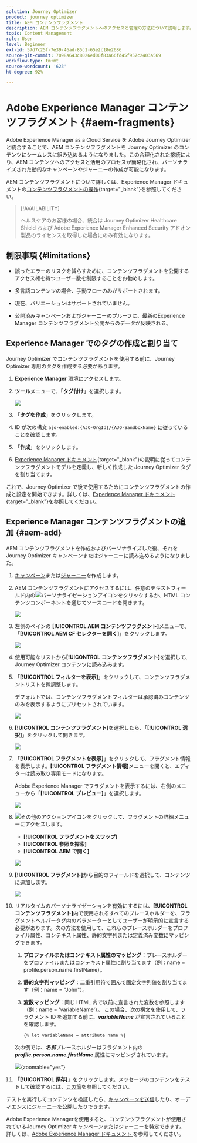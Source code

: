 ```yaml
---
solution: Journey Optimizer
product: journey optimizer
title: AEM コンテンツフラグメント
description: AEM コンテンツフラグメントへのアクセスと管理の方法について説明します。
topic: Content Management
role: User
level: Beginner
exl-id: 57d7c25f-7e39-46ad-85c1-65e2c18e2686
source-git-commit: 7098a643c8026ed00f83a66fd45f957c2403a569
workflow-type: tm+mt
source-wordcount: '623'
ht-degree: 92%

---
```


# Adobe Experience Manager コンテンツフラグメント {#aem-fragments}

Adobe Experience Manager as a Cloud Service を Adobe Journey Optimizer と統合することで、AEM コンテンツフラグメントを Journey Optimizer のコンテンツにシームレスに組み込めるようになりました。この合理化された接続により、AEM コンテンツへのアクセスと活用のプロセスが簡略化され、パーソナライズされた動的なキャンペーンやジャーニーの作成が可能になります。

AEM コンテンツフラグメントについて詳しくは、Experience Manager ドキュメントの[コンテンツフラグメントの操作](https://experienceleague.adobe.com/en/docs/experience-manager-cloud-service/content/sites/administering/content-fragments/content-fragments-with-journey-optimizer){target="_blank"}を参照してください。

>[!AVAILABILITY]
>
>ヘルスケアのお客様の場合、統合は Journey Optimizer Healthcare Shield および Adobe Experience Manager Enhanced Security アドオン製品のライセンスを取得した場合にのみ有効になります。

## 制限事項 {#limitations}

* 誤ったエラーのリスクを減らすために、コンテンツフラグメントを公開するアクセス権を持つユーザー数を制限することをお勧めします。

* 多言語コンテンツの場合、手動フローのみがサポートされます。

* 現在、バリエーションはサポートされていません。

* 公開済みキャンペーンおよびジャーニーのプルーフに、最新のExperience Manager コンテンツフラグメント公開からのデータが反映される。

## Experience Manager でのタグの作成と割り当て

Journey Optimizer でコンテンツフラグメントを使用する前に、Journey Optimizer 専用のタグを作成する必要があります。

1. **Experience Manager** 環境にアクセスします。

1. **ツール**&#x200B;メニューで、「**タグ付け**」を選択します。

   ![](assets/do-not-localize/aem_tag_1.png)

1. 「**タグを作成**」をクリックします。

1. ID が次の構文 `ajo-enabled:{AJO-OrgId}/{AJO-SandboxName}` に従っていることを確認します。

1. 「**作成**」をクリックします。

1. [Experience Manager ドキュメント](https://experienceleague.adobe.com/ja/docs/experience-manager-cloud-service/content/sites/administering/content-fragments/content-fragment-models){target="_blank"}の説明に従ってコンテンツフラグメントモデルを定義し、新しく作成した Journey Optimizer タグを割り当てます。

これで、Journey Optimizer で後で使用するためにコンテンツフラグメントの作成と設定を開始できます。詳しくは、[Experience Manager ドキュメント](https://experienceleague.adobe.com/ja/docs/experience-manager-cloud-service/content/sites/administering/content-fragments/managing){target="_blank"}を参照してください。

## Experience Manager コンテンツフラグメントの追加 {#aem-add}

AEM コンテンツフラグメントを作成およびパーソナライズした後、それを Journey Optimizer キャンペーンまたはジャーニーに読み込めるようになりました。

1. [キャンペーン](../campaigns/create-campaign.md)または[ジャーニー](../building-journeys/journey-gs.md)を作成します。

1. AEM コンテンツフラグメントにアクセスするには、任意のテキストフィールド内の![パーソナライゼーションアイコン](assets/do-not-localize/Smock_PersonalizationField_18_N.svg)をクリックするか、HTML コンテンツコンポーネントを通じてソースコードを開きます。

   ![](assets/aem_campaign_2.png)

1. 左側のペインの **[!UICONTROL AEM コンテンツフラグメント]**&#x200B;メニューで、「**[!UICONTROL AEM CF セレクターを開く]**」をクリックします。

   ![](assets/aem_campaign_3.png)

1. 使用可能なリストから&#x200B;**[!UICONTROL コンテンツフラグメント]**&#x200B;を選択して、Journey Optimizer コンテンツに読み込みます。

1. 「**[!UICONTROL フィルターを表示]**」をクリックして、コンテンツフラグメントリストを微調整します。

   デフォルトでは、コンテンツフラグメントフィルターは承認済みコンテンツのみを表示するようにプリセットされています。

   ![](assets/aem_campaign_4.png)

1. **[!UICONTROL コンテンツフラグメント]**&#x200B;を選択したら、「**[!UICONTROL 選択]**」をクリックして開きます。

   ![](assets/aem_campaign_5.png)

1. 「**[!UICONTROL フラグメントを表示]**」をクリックして、フラグメント情報を表示します。**[!UICONTROL フラグメント情報]**&#x200B;メニューを開くと、エディターは読み取り専用モードになります。

   Adobe Experience Manager でフラグメントを表示するには、右側のメニューから「**[!UICONTROL プレビュー]**」を選択します。

   ![](assets/aem_campaign_7.png)

1. ![その他のアクションアイコン](assets/do-not-localize/Smock_MoreSmallList_18_N.svg)をクリックして、フラグメントの詳細メニューにアクセスします。

   * **[!UICONTROL フラグメントをスワップ]**
   * **[!UICONTROL 参照を探索]**
   * **[!UICONTROL AEM で開く]**

   ![](assets/aem_campaign_8.png)

1. **[!UICONTROL フラグメント]**&#x200B;から目的のフィールドを選択して、コンテンツに追加します。
   <!--
    Note that if you choose to copy the value, any future updates to the Content Fragment will not be reflected in your campaign or journey. However, using dynamic placeholders ensures real-time updates.-->

   ![](assets/aem_campaign_6.png)

1. リアルタイムのパーソナライゼーションを有効にするには、**[!UICONTROL コンテンツフラグメント]**&#x200B;内で使用されるすべてのプレースホルダーを、フラグメントヘルパータグ内のパラメーターとしてユーザーが明示的に宣言する必要があります。次の方法を使用して、これらのプレースホルダーをプロファイル属性、コンテキスト属性、静的文字列または定義済み変数にマッピングできます。

   1. **プロファイルまたはコンテキスト属性のマッピング**：プレースホルダーをプロファイルまたはコンテキスト属性に割り当てます（例：name = profile.person.name.firstName）。

   1. **静的文字列マッピング**：二重引用符で囲んで固定文字列値を割り当てます（例：name = &quot;John&quot;）。

   1. **変数マッピング**：同じ HTML 内で以前に宣言された変数を参照します（例：name = &#39;variableName&#39;）。
この場合、次の構文を使用して、フラグメント ID を追加する前に、**_variableName_** が宣言されていることを確認します。

      ```html
      {% let variableName = attribute name %} 
      ```

   次の例では、**_名前_**&#x200B;プレースホルダーはフラグメント内の **_profile.person.name.firstName_** 属性にマッピングされています。

   ![](assets/aem_campaign_9.png){zoomable="yes"}


1. 「**[!UICONTROL 保存]**」をクリックします。メッセージのコンテンツをテストして確認するには、[この節](../content-management/preview.md)を参照してください。

テストを実行してコンテンツを検証したら、[キャンペーンを送信](../campaigns/review-activate-campaign.md)したり、オーディエンスに[ジャーニーを公開](../building-journeys/publishing-the-journey.md)したりできます。

Adobe Experience Managerを使用すると、コンテンツフラグメントが使用されているJourney Optimizer キャンペーンまたはジャーニーを特定できます。 詳しくは、[Adobe Experience Manager ドキュメント ](https://experienceleague.adobe.com/en/docs/experience-manager-cloud-service/content/sites/administering/content-fragments/extension-content-fragment-ajo-external-references) を参照してください。
